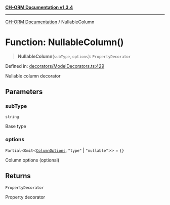 [**CH-ORM Documentation v1.3.4**](../README.md)

***

[CH-ORM Documentation](../globals.md) / NullableColumn

# Function: NullableColumn()

> **NullableColumn**(`subType`, `options`): `PropertyDecorator`

Defined in: [decorators/ModelDecorators.ts:429](https://github.com/iarayan/ch-orm/blob/main/src/decorators/ModelDecorators.ts#L429)

Nullable column decorator

## Parameters

### subType

`string`

Base type

### options

`Partial`\<`Omit`\<[`ColumnOptions`](../interfaces/ColumnOptions.md), `"type"` \| `"nullable"`\>\> = `{}`

Column options (optional)

## Returns

`PropertyDecorator`

Property decorator
